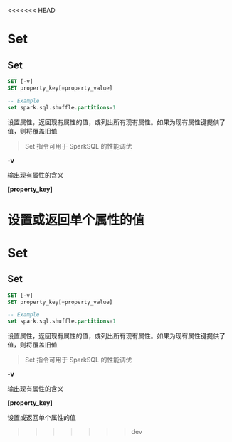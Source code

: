 <<<<<<< HEAD
# Set
## Set

```sql
SET [-v]
SET property_key[=property_value]

-- Example
set spark.sql.shuffle.partitions=1
```

设置属性，返回现有属性的值，或列出所有现有属性。如果为现有属性键提供了值，则将覆盖旧值

> Set 指令可用于 SparkSQL 的性能调优

**-v**

输出现有属性的含义

**[property_key]**

设置或返回单个属性的值
=======
# Set
## Set

```sql
SET [-v]
SET property_key[=property_value]

-- Example
set spark.sql.shuffle.partitions=1
```

设置属性，返回现有属性的值，或列出所有现有属性。如果为现有属性键提供了值，则将覆盖旧值

> Set 指令可用于 SparkSQL 的性能调优

**-v**

输出现有属性的含义

**[property_key]**

设置或返回单个属性的值
>>>>>>> dev
